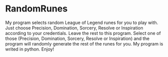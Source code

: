 # RandomRunes
My program selects random League of Legend runes for you to play with. Just choose Precision, Domination, Sorcery, Resolve or Inspiration according to your credentials. Leave the rest to this program.
Select one of those (Precision, Domination, Sorcery, Resolve or Inspiration) and the program will randomly generate the rest of the runes for you.
My program is writed in python. Enjoy!
